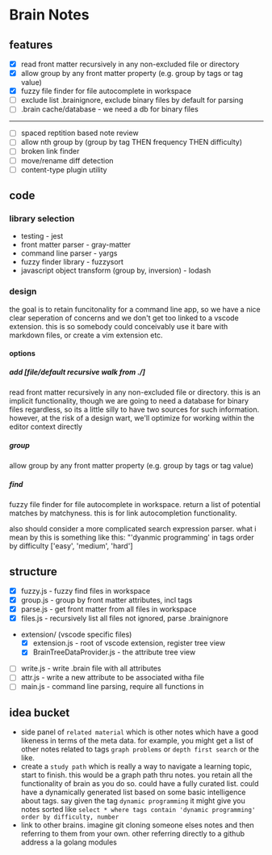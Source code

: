 # Brain Notes

## features

- [x] read front matter recursively in any non-excluded file or directory
- [x] allow group by any front matter property (e.g. group by tags or tag value)
- [x] fuzzy file finder for file autocomplete in workspace
- [ ] exclude list .brainignore, exclude binary files by default for parsing
- [ ] .brain cache/database - we need a db for binary files

---

- [ ] spaced reptition based note review
- [ ] allow nth group by (group by tag THEN frequency THEN difficulty)
- [ ] broken link finder
- [ ] move/rename diff detection
- [ ] content-type plugin utility

## code

### library selection

- testing - jest
- front matter parser - gray-matter
- command line parser - yargs
- fuzzy finder library - fuzzysort
- javascript object transform (group by, inversion) - lodash

### design

the goal is to retain funcitonality for a command line app, so we have a nice
clear seperation of concerns and we don't get too linked to a vscode
extension. this is so somebody could conceivably use it bare with markdown
files, or create a vim extension etc.

#### options

##### add [file/default recursive walk from ./]

read front matter recursively in any non-excluded file or directory. this is an
implicit functionality, though we are going to need a database for binary files
regardless, so its a little silly to have two sources for such information.
however, at the risk of a design wart, we'll optimize for working within the
editor context directly

##### group

allow group by any front matter property (e.g. group by tags or tag value)

##### find

fuzzy file finder for file autocomplete in workspace. return a list of potential
matches by matchyness. this is for link autocompletion functionality.

also should consider a more complicated search expression parser. what i mean by
this is something like this: "'dyanmic programming' in tags order by difficulty
['easy', 'medium', 'hard']

## structure

- [x] fuzzy.js - fuzzy find files in workspace
- [x] group.js - group by front matter attributes, incl tags
- [x] parse.js - get front matter from all files in workspace
- [x] files.js - recursively list all files not ignored, parse .brainignore
- extension/ (vscode specific files)
  - [x] extension.js - root of vscode extension, register tree view
  - [x] BrainTreeDataProvider.js - the attribute tree view
- [ ] write.js - write .brain file with all attributes
- [ ] attr.js - write a new attribute to be associated witha file
- [ ] main.js - command line parsing, require all functions in

## idea bucket

- side panel of `related material` which is other notes which have a good
  likeness in terms of the meta data. for example, you might get a list of other
  notes related to tags `graph problems` or `depth first search` or the like.
- create a `study path` which is really a way to navigate a learning topic,
  start to finish. this would be a graph path thru notes. you retain all the
  functionality of brain as you do so. could have a fully curated list. could
  have a dynamically generated list based on some basic intelligence about tags.
  say given the tag `dynamic programming` it might give you notes sorted like
  `select * where tags contain 'dynamic programming' order by difficulty, number`
- link to other brains. imagine git cloning someone elses notes and then
  referring to them from your own. other referring directly to a github address
  a la golang modules
